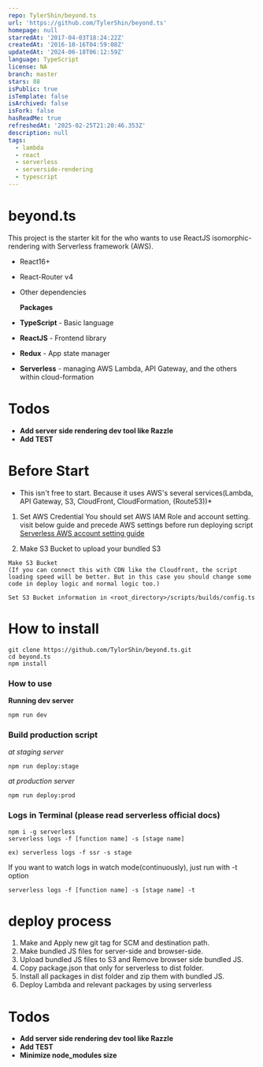 ```yaml
---
repo: TylerShin/beyond.ts
url: 'https://github.com/TylerShin/beyond.ts'
homepage: null
starredAt: '2017-04-03T18:24:22Z'
createdAt: '2016-10-16T04:59:08Z'
updatedAt: '2024-06-18T06:12:59Z'
language: TypeScript
license: NA
branch: master
stars: 88
isPublic: true
isTemplate: false
isArchived: false
isFork: false
hasReadMe: true
refreshedAt: '2025-02-25T21:20:46.353Z'
description: null
tags:
  - lambda
  - react
  - serverless
  - serverside-rendering
  - typescript
---
```


# beyond.ts

This project is the starter kit for the who wants to use ReactJS isomorphic-rendering with Serverless framework (AWS).

<!-- The [Demo & Docs](https://d3ujodob71n39b.cloudfront.net) is now available! -->

* React16+
* React-Router v4
* Other dependencies

  **Packages**

* **TypeScript** - Basic language
* **ReactJS** - Frontend library
* **Redux** - App state manager
* **Serverless** - managing AWS Lambda, API Gateway, and the others within cloud-formation

# Todos

* **Add server side rendering dev tool like Razzle**
* **Add TEST**

# Before Start

* This isn't free to start. Because it uses AWS's several services(Lambda, API Gateway, S3, CloudFront, CloudFormation, (Route53))\*

1. Set AWS Credential
   You should set AWS IAM Role and account setting.
   visit below guide and precede AWS settings before run deploying script
   [Serverless AWS account setting guide](https://serverless.com/framework/docs/providers/aws/guide/credentials/)

2. Make S3 Bucket to upload your bundled S3

```
Make S3 Bucket
(If you can connect this with CDN like the Cloudfront, the script loading speed will be better. But in this case you should change some code in deploy logic and normal logic too.)
```

`Set S3 Bucket information in <root_directory>/scripts/builds/config.ts`

# How to install

```
git clone https://github.com/TylorShin/beyond.ts.git
cd beyond.ts
npm install
```

### How to use

**Running dev server**

```
npm run dev
```

### Build production script

_at staging server_

```
npm run deploy:stage
```

_at production server_

```
npm run deploy:prod
```

### Logs in Terminal (please read serverless official docs)

```
npm i -g serverless
serverless logs -f [function name] -s [stage name]
```

```
ex) serverless logs -f ssr -s stage
```

If you want to watch logs in watch mode(continuously),
just run with -t option

```
serverless logs -f [function name] -s [stage name] -t
```

# deploy process

1. Make and Apply new git tag for SCM and destination path.
2. Make bundled JS files for server-side and browser-side.
3. Upload bundled JS files to S3 and Remove browser side bundled JS.
4. Copy package.json that only for serverless to dist folder.
5. Install all packages in dist folder and zip them with bundled JS.
6. Deploy Lambda and relevant packages by using serverless

# Todos

* **Add server side rendering dev tool like Razzle**
* **Add TEST**
* **Minimize node_modules size**
